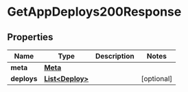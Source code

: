 

# GetAppDeploys200Response


## Properties

| Name | Type | Description | Notes |
|------------ | ------------- | ------------- | -------------|
|**meta** | [**Meta**](Meta.md) |  |  |
|**deploys** | [**List&lt;Deploy&gt;**](Deploy.md) |  |  [optional] |



